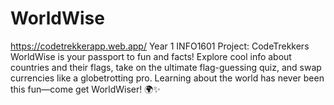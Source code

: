 # WorldWise
https://codetrekkerapp.web.app/
Year 1 INFO1601 Project: CodeTrekkers
WorldWise is your passport to fun and facts! Explore cool info about countries and their flags, take on the ultimate flag-guessing quiz, and swap currencies like a globetrotting pro. Learning about the world has never been this fun—come get WorldWiser! 🌍✨
